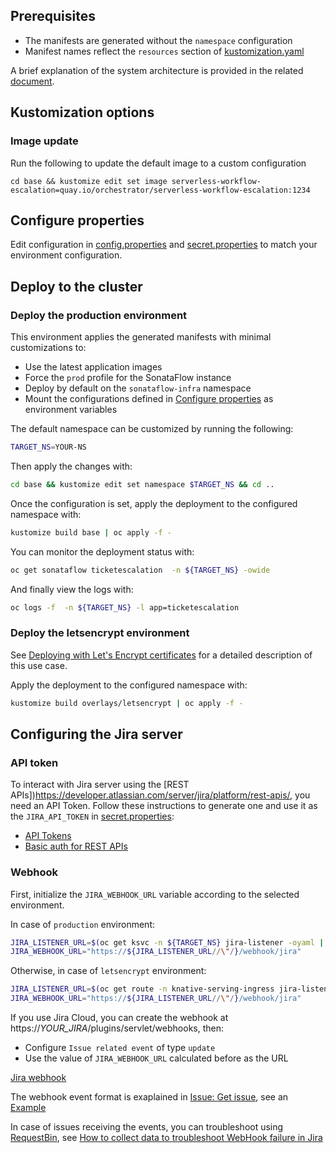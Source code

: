 ## Prerequisites
* The manifests are generated without the `namespace` configuration
* Manifest names reflect the `resources` section of [kustomization.yaml](./base/kustomization.yaml)

A brief explanation of the system architecture is provided in the related [document](./escalation.md).

## Kustomization options
### Image update
Run the following to update the default image to a custom configuration
```
cd base && kustomize edit set image serverless-workflow-escalation=quay.io/orchestrator/serverless-workflow-escalation:1234
```

## Configure properties
Edit configuration in [config.properties](./base/config.properties) and [secret.properties](./base/secret.properties)
to match your environment configuration.

## Deploy to the cluster
### Deploy the production environment
This environment applies the generated manifests with minimal customizations to:
* Use the latest application images
* Force the `prod` profile for the SonataFlow instance
* Deploy by default on the `sonataflow-infra` namespace
* Mount the configurations defined in [Configure properties](#configure-properties) as environment variables

The default namespace can be customized by running the following:
```bash
TARGET_NS=YOUR-NS
```
Then apply the changes with:
```bash
cd base && kustomize edit set namespace $TARGET_NS && cd ..
```

Once the configuration is set, apply the deployment to the configured namespace with:
```bash
kustomize build base | oc apply -f -
```

You can monitor the deployment status with:
```bash
oc get sonataflow ticketescalation  -n ${TARGET_NS} -owide
```

And finally view the logs with:
```bash
oc logs -f  -n ${TARGET_NS} -l app=ticketescalation
```

### Deploy the letsencrypt environment
See [Deploying with Let's Encrypt certificates](./letsencrypt.md) for a detailed description of this use case. 

Apply the deployment to the configured namespace with:
```bash
kustomize build overlays/letsencrypt | oc apply -f -
```

## Configuring the Jira server
### API token
To interact with Jira server using the [REST APIs])https://developer.atlassian.com/server/jira/platform/rest-apis/, you need an API Token.
Follow these instructions to generate one and use it as the `JIRA_API_TOKEN` in [secret.properties](./base/secret.properties):
* [API Tokens](https://id.atlassian.com/manage-profile/security/api-tokens)
* [Basic auth for REST APIs](https://developer.atlassian.com/cloud/jira/platform/basic-auth-for-rest-apis/)

### Webhook
First, initialize the `JIRA_WEBHOOK_URL` variable according to the selected environment.

In case of `production` environment:
```bash
JIRA_LISTENER_URL=$(oc get ksvc -n ${TARGET_NS} jira-listener -oyaml | yq '.status.address.url')
JIRA_WEBHOOK_URL="https://${JIRA_LISTENER_URL//\"/}/webhook/jira"
```

Otherwise, in case of `letsencrypt` environment:
```bash
JIRA_LISTENER_URL=$(oc get route -n knative-serving-ingress jira-listener -oyaml | yq '.status.ingress[0].host')
JIRA_WEBHOOK_URL="https://${JIRA_LISTENER_URL//\"/}/webhook/jira"
```

If you use Jira Cloud, you can create the webhook at https://_YOUR_JIRA_/plugins/servlet/webhooks, then:
* Configure `Issue related event` of type `update`
* Use the value of `JIRA_WEBHOOK_URL` calculated before as the URL

[Jira webhook](../doc/webhook.png)

The webhook event format is exaplained in [Issue: Get issue](https://docs.atlassian.com/software/jira/docs/api/REST/9.11.0/#api/2/issue-getIssue),
see an [Example](https://jira.atlassian.com/rest/api/2/issue/JRA-2000)

In case of issues receiving the events, you can troubleshoot using [RequestBin](https://requestbin.com/), see [How to collect data to troubleshoot WebHook failure in Jira](https://confluence.atlassian.com/jirakb/how-to-collect-data-to-troubleshoot-webhook-failure-in-jira-397083035.html)
